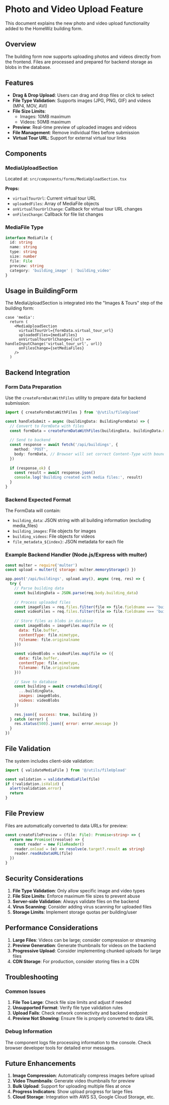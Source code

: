 # Photo and Video Upload Feature

This document explains the new photo and video upload functionality added to the HomeWiz building form.

## Overview

The building form now supports uploading photos and videos directly from the frontend. Files are processed and prepared for backend storage as blobs in the database.

## Features

- **Drag & Drop Upload**: Users can drag and drop files or click to select
- **File Type Validation**: Supports images (JPG, PNG, GIF) and videos (MP4, MOV, AVI)
- **File Size Limits**: 
  - Images: 10MB maximum
  - Videos: 50MB maximum
- **Preview**: Real-time preview of uploaded images and videos
- **File Management**: Remove individual files before submission
- **Virtual Tour URL**: Support for external virtual tour links

## Components

### MediaUploadSection

Located at: `src/components/forms/MediaUploadSection.tsx`

**Props:**
- `virtualTourUrl`: Current virtual tour URL
- `uploadedFiles`: Array of MediaFile objects
- `onVirtualTourUrlChange`: Callback for virtual tour URL changes
- `onFilesChange`: Callback for file list changes

### MediaFile Type

```typescript
interface MediaFile {
  id: string
  name: string
  type: string
  size: number
  file: File
  preview: string
  category: 'building_image' | 'building_video'
}
```

## Usage in BuildingForm

The MediaUploadSection is integrated into the "Images & Tours" step of the building form:

```tsx
case 'media':
  return (
    <MediaUploadSection
      virtualTourUrl={formData.virtual_tour_url}
      uploadedFiles={mediaFiles}
      onVirtualTourUrlChange={(url) => handleInputChange('virtual_tour_url', url)}
      onFilesChange={setMediaFiles}
    />
  )
```

## Backend Integration

### Form Data Preparation

Use the `createFormDataWithFiles` utility to prepare data for backend submission:

```typescript
import { createFormDataWithFiles } from '@/utils/fileUpload'

const handleSubmit = async (buildingData: BuildingFormData) => {
  // Convert to FormData with files
  const formData = createFormDataWithFiles(buildingData, buildingData.media_files || [])
  
  // Send to backend
  const response = await fetch('/api/buildings', {
    method: 'POST',
    body: formData, // Browser will set correct Content-Type with boundary
  })
  
  if (response.ok) {
    const result = await response.json()
    console.log('Building created with media files:', result)
  }
}
```

### Backend Expected Format

The FormData will contain:
- `building_data`: JSON string with all building information (excluding media_files)
- `building_images`: File objects for images
- `building_videos`: File objects for videos
- `file_metadata_${index}`: JSON metadata for each file

### Example Backend Handler (Node.js/Express with multer)

```javascript
const multer = require('multer')
const upload = multer({ storage: multer.memoryStorage() })

app.post('/api/buildings', upload.any(), async (req, res) => {
  try {
    // Parse building data
    const buildingData = JSON.parse(req.body.building_data)
    
    // Process uploaded files
    const imageFiles = req.files.filter(file => file.fieldname === 'building_images')
    const videoFiles = req.files.filter(file => file.fieldname === 'building_videos')
    
    // Store files as blobs in database
    const imageBlobs = imageFiles.map(file => ({
      data: file.buffer,
      contentType: file.mimetype,
      filename: file.originalname
    }))
    
    const videoBlobs = videoFiles.map(file => ({
      data: file.buffer,
      contentType: file.mimetype,
      filename: file.originalname
    }))
    
    // Save to database
    const building = await createBuilding({
      ...buildingData,
      images: imageBlobs,
      videos: videoBlobs
    })
    
    res.json({ success: true, building })
  } catch (error) {
    res.status(500).json({ error: error.message })
  }
})
```

## File Validation

The system includes client-side validation:

```typescript
import { validateMediaFile } from '@/utils/fileUpload'

const validation = validateMediaFile(file)
if (!validation.isValid) {
  alert(validation.error)
  return
}
```

## File Preview

Files are automatically converted to data URLs for preview:

```typescript
const createFilePreview = (file: File): Promise<string> => {
  return new Promise((resolve) => {
    const reader = new FileReader()
    reader.onload = (e) => resolve(e.target?.result as string)
    reader.readAsDataURL(file)
  })
}
```

## Security Considerations

1. **File Type Validation**: Only allow specific image and video types
2. **File Size Limits**: Enforce maximum file sizes to prevent abuse
3. **Server-side Validation**: Always validate files on the backend
4. **Virus Scanning**: Consider adding virus scanning for uploaded files
5. **Storage Limits**: Implement storage quotas per building/user

## Performance Considerations

1. **Large Files**: Videos can be large; consider compression or streaming
2. **Preview Generation**: Generate thumbnails for videos on the backend
3. **Progressive Upload**: Consider implementing chunked uploads for large files
4. **CDN Storage**: For production, consider storing files in a CDN

## Troubleshooting

### Common Issues

1. **File Too Large**: Check file size limits and adjust if needed
2. **Unsupported Format**: Verify file type validation rules
3. **Upload Fails**: Check network connectivity and backend endpoint
4. **Preview Not Showing**: Ensure file is properly converted to data URL

### Debug Information

The component logs file processing information to the console. Check browser developer tools for detailed error messages.

## Future Enhancements

1. **Image Compression**: Automatically compress images before upload
2. **Video Thumbnails**: Generate video thumbnails for preview
3. **Bulk Upload**: Support for uploading multiple files at once
4. **Progress Indicators**: Show upload progress for large files
5. **Cloud Storage**: Integration with AWS S3, Google Cloud Storage, etc.

